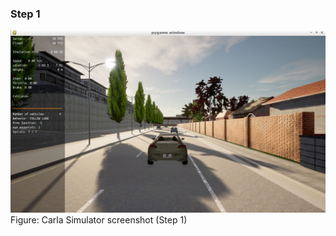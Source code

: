 ### Step 1

![Carla Simulator](./c6_step1_carla_sim.jpg)
Figure: Carla Simulator screenshot (Step 1)
